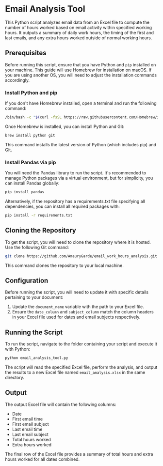 # Email Analysis Tool

This Python script analyzes email data from an Excel file to compute the number of hours worked based on email activity within specified working hours. It outputs a summary of daily work hours, the timing of the first and last emails, and any extra hours worked outside of normal working hours.

## Prerequisites

Before running this script, ensure that you have Python and `pip` installed on your machine. This guide will use Homebrew for installation on macOS. If you are using another OS, you will need to adjust the installation commands accordingly.

### Install Python and pip

If you don't have Homebrew installed, open a terminal and run the following command:

```bash
/bin/bash -c "$(curl -fsSL https://raw.githubusercontent.com/Homebrew/install/HEAD/install.sh)"
```

Once Homebrew is installed, you can install Python and Git:

```bash
brew install python git
```

This command installs the latest version of Python (which includes pip) and Git.

### Install Pandas via pip

You will need the Pandas library to run the script. It's recommended to manage Python packages via a virtual environment, but for simplicity, you can install Pandas globally:

```bash
pip install pandas
```

Alternatively, if the repository has a requirements.txt file specifying all dependencies, you can install all required packages with:

```bash
pip install -r requirements.txt
```

## Cloning the Repository

To get the script, you will need to clone the repository where it is hosted. Use the following Git command:

```bash
git clone https://github.com/AmauryGarde/email_work_hours_analysis.git
```

This command clones the repository to your local machine.

## Configuration

Before running the script, you will need to update it with specific details pertaining to your document:

1. Update the `document_name` variable with the path to your Excel file.
2. Ensure the `date_column` and `subject_column` match the column headers in your Excel file used for dates and email subjects respectively.

## Running the Script

To run the script, navigate to the folder containing your script and execute it with Python:

```bash
python email_analysis_tool.py
```

The script will read the specified Excel file, perform the analysis, and output the results to a new Excel file named `email_analysis.xlsx` in the same directory.

## Output

The output Excel file will contain the following columns:

- Date
- First email time
- First email subject
- Last email time
- Last email subject
- Total hours worked
- Extra hours worked

The final row of the Excel file provides a summary of total hours and extra hours worked for all dates combined.


